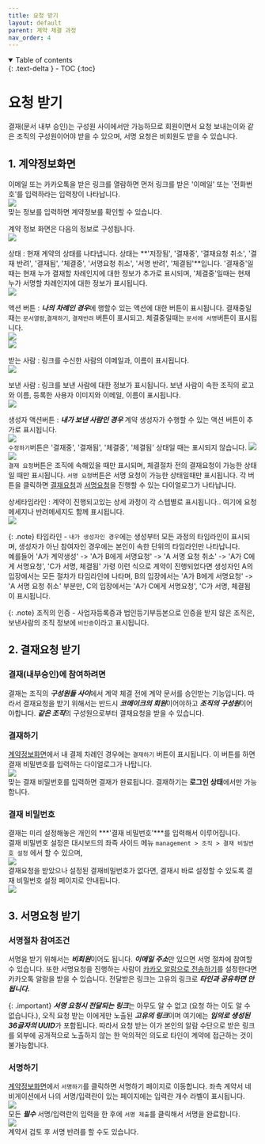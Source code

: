 ```yaml
---
title: 요청 받기
layout: default
parent: 계약 체결 과정
nav_order: 4
---
```



<details open markdown="block">
  <summary>
    Table of contents
  </summary>
  {: .text-delta }
- TOC
{:toc}
</details>

# 요청 받기
결재(문서 내부 승인)는 구성원 사이에서만 가능하므로 회원이면서 요청 보내는이와 같은 조직의 구성원이어야 받을 수 있으며, 서명 요청은 비회원도 받을 수 있습니다. 

## 1. 계약정보화면 
이메일 또는 카카오톡을 받은 링크를 열람하면 먼저 링크를 받은 '이메일' 또는 '전화번호'를 입력하라는 입력창이 나타납니다.  
![](../../assets/process/receive0.png)  
맞는 정보를 입력하면 계약정보를 확인할 수 있습니다. 

계약 정보 화면은 다음의 정보로 구성됩니다.  
![](../../assets/process/receive1.png)  

상태
: 현재 계약의 상태를 나타냅니다. 상태는 **'저장됨', '결재중', '결재요청 취소', '결재 반려', '결재됨', '체결중', '서명요청 취소', '서명 반려', '체결됨'**입니다. '결재중'일때는 현재 누가 결재할 차례인지에 대한 정보가 추가로 표시되며, '체결중'일때는 현재 누가 서명할 차례인지에 대한 정보가 표시됩니다.  
![](../../assets/process/receive2.png)  

액션 버튼
: ***나의 차례인 경우***에 행할수 있는 액션에 대한 버튼이 표시됩니다. 결재중일때는 `문서열람`,`결재하기`, `결재반려` 버튼이 표시되고. 체결중일때는 `문서에 서명`버튼이 표시됩니다.  
![](../../assets/process/receive3.png)  
![](../../assets/process/receive4.png)  

받는 사람
: 링크를 수신한 사람의 이메일과, 이름이 표시됩니다.  
![](../../assets/process/receive5.png)  

보낸 사람
: 링크를 보낸 사람에 대한 정보가 표시됩니다. 보낸 사람이 속한 조직의 로고와 이름, 등록한 사용자 이미지와 이메일, 이름이 표시됩니다.  
![](../../assets/process/receive6.png)  

생성자 액션버튼
: ***내가 보낸 사람인 경우*** 계약 생성자가 수행할 수 있는 액션 버튼이 추가로 표시됩니다.  
![](../../assets/process/receive7.png)  
 `수정하기`버튼은 '결재중', '결재됨', '체결중', '체결됨' 상태일 때는 표시되지 않습니다.
 ![](../../assets/process/receive8.png)  
 ![](../../assets/process/receive9.png)  
`결재 요청`버튼은 조직에 속해있을 때만 표시되며, 체결절차 전의 결재요청이 가능한 상태일 때만 표시됩니다. 
`서명 요청`버튼은 서명 요청이 가능한 상태일때만 표시됩니다. 각 버튼을 클릭하면 [결재요청](/process/send.html#2-결재요청)과 [서명요청](/process/send.html#1-서명요청)을 진행할 수 있는 다이얼로그가 나타납니다. 

상세타임라인
: 계약이 진행되고있는 상세 과정이 각 스텝별로 표시됩니다.. 여기에 요청 메세지나 반려메세지도 함께 표시됩니다.  
![](../../assets/process/receive10.png)  

{: .note}
타임라인 - `내가 생성자인 경우`에는 생성부터 모든 과정의 타임라인이 표시되며, 생성자가 아닌 참여자인 경우에는 본인이 속한 단위의 타임라인만 나타납니다.  
 예를들어 'A가 계약생성' -> 'A가 B에게 서명요청' -> 'A 서명 요청 취소' -> 'A가 C에게 서명요청', 'C가 서명, 체결됨' 가령 이런 식으로 계약이 진행되었다면 생성자인 A의 입장에서는 모든 절차가 타임라인에 나타며, B의 입장에서는 'A가 B에게 서명요청' -> 'A 서명 요청 취소' 부분만, C의 입장에서는 'A가 C에게 서명요청', 'C가 서명, 체결됨 이 표시됩니다. 


{: .note}
조직의 인증 - 사업자등록증과 법인등기부등본으로 인증을 받지 않은 조직은, 보낸사람의 조직 정보에 `비인증`이라고 표시됩니다. 




## 2. 결재요청 받기  

### 결재(내부승인)에 참여하려면
결재는 조직의 ***구성원들 사이***에서 계약 체결 전에 계약 문서를 승인받는 기능입니다. 따라서 결재요청을 받기 위해서는 반드시 ***코메이크의 회원***이어야하고 ***조직의 구성원***이어야합니다. ***같은 조직***의 구성원으로부터 결재요청을 받을 수 있습니다.  

### 결재하기
[계약정보화면](#1-계약정보화면)에서 내 결제 차례인 경우에는 `결재하기` 버튼이 표시됩니다. 이 버튼를 하면 결재 비밀번호를 입력하는 다이얼로그가 나탑니다.  
![](../../assets/process/receive11.png)  
맞는 결재 비밀번호를 입력하면 결재가 완료됩니다. 결재하기는 **로그인 상태**에서만 가능합니다. 

### 결재 비밀번호  
결재는 미리 설정해놓은 개인의 ***'결재 비밀번호'***를 입력해서 이루어집니다.  
결재 비밀번호 설정은 대시보드의 좌즉 사이드 메뉴 `management > 조직 > 결재 비밀번호 설정` 에서 할 수 있으며,  
![](../../assets/process/receive11-2.png)  
결재요청을 받았으나 설정된 결재비밀번호가 없다면, 결재시 바로 설정할 수 있도록 결재 비밀번호 설정 페이지로 안내됩니다.  
![](../../assets/process/receive12.png)  

## 3. 서명요청 받기

### 서명절차  참여조건
서명을 받기 위해서는 ***비회원***이어도 됩니다. ***이메일 주소***만 있으면 서명 절차에 참여할 수 있습니다. 또한 서명요청을 진행하는 사람이 [카카오 알람으로 전송하기](/process/send.html#2-서명요청)를 설정한다면 카카오톡 알람을 받을 수 있습니다. 전달받은 링크는 고유의 링크로 ***타인과 공유하면 안됩니다.*** 

{: .important}
***서명 요청시 전달되는 링크***는 아무도 알 수 없고 (요청 하는 이도 알 수 없습니다.), 오직 요청 받는 이에게만 노출된 ***고유의 링크***이며 여기에는 ***임의로 생성된 36글자의 UUID***가 포함됩니다. 따라서 요청 받는 이가 본인의 알람 수단으로 받은 링크를 외부에 공개적으로 노출하지 않는 한 악의적인 의도로 타인이 계약에 접근하는 것이 불가능합니다.


### 서명하기 
[계약정보화면](/receive.html#1-계약정보화면)에서 `서명하기`를 클릭하면 서명하기 페이지로 이동합니다. 좌측 계약서 네비게이션에서 나의 서명/입력란이 있는 페이지에는 입력란 개수 라벨이 표시됩니다.  
![](../../assets/process/receive13.png)  
모든 ***필수*** 서명/입력란의 입력을 한 후에 `서명 제출`를 클릭해서 서명을 완료합니다.  
![](../../assets/process/receive14.png)  
계약서 검토 후 서명 반려를 할 수도 있습니다. 